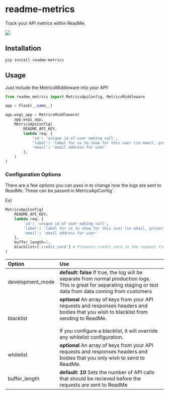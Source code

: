 # readme-metrics

Track your API metrics within ReadMe.

[![](https://d3vv6lp55qjaqc.cloudfront.net/items/1M3C3j0I0s0j3T362344/Untitled-2.png)](https://readme.io)

## Installation

```
pip install readme-metrics
```

## Usage

Just include the MetricsMiddleware into your API!

```python
from readme_metrics import MetricsApiConfig, MetricsMiddleware

app = Flask(__name__)

app.wsgi_app = MetricsMiddleware(
    app.wsgi_app,
    MetricsApiConfig(
        README_API_KEY,
        lambda req: {
            'id': 'unique id of user making call',
            'label': 'label for us to show for this user (ie email, project name, user name, etc)',
            'email': 'email address for user'
        },
    )
)
```


### Configuration Options
There are a few options you can pass in to change how the logs are sent to ReadMe. These can be passed in MetricsApiConfig`.

Ex)

```python
MetricsApiConfig(
    README_API_KEY,
    lambda req: {
        'id': 'unique id of user making call',
        'label': 'label for us to show for this user (ie email, project name, user name, etc)',
        'email': 'email address for user'
    },
    buffer_length=1,
    blacklist=['credit_card'] # Prevents credit_card in the request from being sent to readme
)

```

| Option | Use |
| :--- | :--- |
| development_mode | **default: false** If true, the log will be separate from normal production logs. This is great for separating staging or test data from data coming from customers |
| blacklist | **optional** An array of keys from your API requests and responses headers and bodies that you wish to blacklist from sending to ReadMe.<br /><br />If you configure a blacklist, it will override any whitelist configuration. |
| whitelist | **optional** An array of keys from your API requests and responses headers and bodies that you only wish to send to ReadMe. |
| buffer_length | **default: 10** Sets the number of API calls that should be recieved before the requests are sent to ReadMe |
